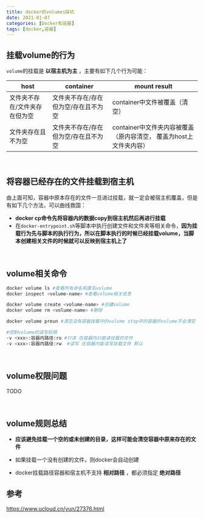 ```yaml
---
title: docker的volumes踩坑
date: 2021-01-07
categories: [Docker和容器]
tags: [docker,容器]
---
```


## 挂载volume的行为

`volume`的挂载是 **以宿主机为主** ，主要有如下几个行为可能：

| host                          | container                            | mount result                                                 |
| ----------------------------- | ------------------------------------ | ------------------------------------------------------------ |
| 文件夹不存在/文件夹存在但为空 | 文件夹不存在/存在但为空/存在且不为空 | container中文件被覆盖（清空）                                |
| 文件夹存在且不为空            | 文件夹不存在/存在但为空/存在且不为空 | container中文件夹内容被覆盖（原内容清空， 覆盖为host上文件夹内容） |

​    

## 将容器已经存在的文件挂载到宿主机

由上面可知，容器中原本存在的文件一旦进过挂载，就一定会被宿主机覆盖，但是有如下几个方法，可以曲线救国：

- **docker cp命令先将容器内的数据copy到宿主机然后再进行挂载**
- 在`docker-entrypoint.sh`等脚本中执行创建文件和文件夹等相关命令，**因为挂载行为先与脚本的执行行为，所以在脚本执行的时候已经挂载volume，当脚本创建相关文件的时候就可以反映到宿主机上了**

​    

## volume相关命令

```bash
docker volume ls #查看所有命名和匿名volume
docker inspect <volume-name> #查看volume相关信息

docker volume create <volume-name> #创建volume
docker volume rm <volume-name> #删除

docker volume preun #清空没有容器挂载中的volume stop中的容器的volume不会清空

#控制volume的读写权限
-v <xxx>:容器内路径:ro #只读 在容器内只能读挂载的文件 
-v <xxx>:容器内路径:rw  #读写 在容器内能读写挂载文件 默认

```

​    

## volume权限问题

TODO

​    

## volume规则总结

- **应该避免挂载一个空的或未创建的目录，这样可能会清空容器中原来存在的文件**

- 如果挂载一个没有创建的文件，则docker会自动创建
- docker挂载路径容器和宿主机不支持 **相对路径**  ，都必须指定 **绝对路径**

    

## 参考

https://www.ucloud.cn/yun/27376.html